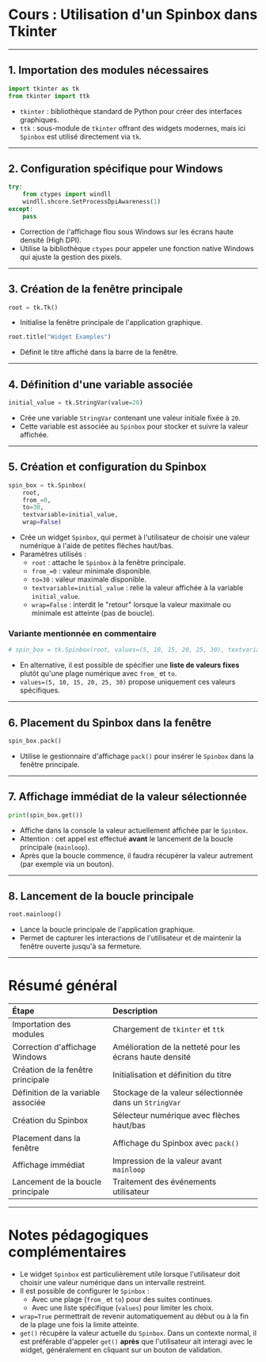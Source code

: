
# Cours : Utilisation d'un Spinbox dans Tkinter

---

## 1. Importation des modules nécessaires

```python
import tkinter as tk
from tkinter import ttk
```
- `tkinter` : bibliothèque standard de Python pour créer des interfaces graphiques.
- `ttk` : sous-module de `tkinter` offrant des widgets modernes, mais ici `Spinbox` est utilisé directement via `tk`.

---

## 2. Configuration spécifique pour Windows

```python
try:
    from ctypes import windll
    windll.shcore.SetProcessDpiAwareness(1)
except:
    pass
```
- Correction de l'affichage flou sous Windows sur les écrans haute densité (High DPI).
- Utilise la bibliothèque `ctypes` pour appeler une fonction native Windows qui ajuste la gestion des pixels.

---

## 3. Création de la fenêtre principale

```python
root = tk.Tk()
```
- Initialise la fenêtre principale de l'application graphique.

```python
root.title("Widget Examples")
```
- Définit le titre affiché dans la barre de la fenêtre.

---

## 4. Définition d'une variable associée

```python
initial_value = tk.StringVar(value=20)
```
- Crée une variable `StringVar` contenant une valeur initiale fixée à `20`.
- Cette variable est associée au `Spinbox` pour stocker et suivre la valeur affichée.

---

## 5. Création et configuration du Spinbox

```python
spin_box = tk.Spinbox(
    root,
    from_=0,
    to=30,
    textvariable=initial_value,
    wrap=False)
```
- Crée un widget `Spinbox`, qui permet à l'utilisateur de choisir une valeur numérique à l'aide de petites flèches haut/bas.
- Paramètres utilisés :
  - `root` : attache le `Spinbox` à la fenêtre principale.
  - `from_=0` : valeur minimale disponible.
  - `to=30` : valeur maximale disponible.
  - `textvariable=initial_value` : relie la valeur affichée à la variable `initial_value`.
  - `wrap=False` : interdit le "retour" lorsque la valeur maximale ou minimale est atteinte (pas de boucle).

### Variante mentionnée en commentaire

```python
# spin_box = tk.Spinbox(root, values=(5, 10, 15, 20, 25, 30), textvariable=initial_value, wrap=False)
```
- En alternative, il est possible de spécifier une **liste de valeurs fixes** plutôt qu'une plage numérique avec `from_` et `to`.
- `values=(5, 10, 15, 20, 25, 30)` propose uniquement ces valeurs spécifiques.

---

## 6. Placement du Spinbox dans la fenêtre

```python
spin_box.pack()
```
- Utilise le gestionnaire d'affichage `pack()` pour insérer le `Spinbox` dans la fenêtre principale.

---

## 7. Affichage immédiat de la valeur sélectionnée

```python
print(spin_box.get())
```
- Affiche dans la console la valeur actuellement affichée par le `Spinbox`.
- Attention : cet appel est effectué **avant** le lancement de la boucle principale (`mainloop`).
- Après que la boucle commence, il faudra récupérer la valeur autrement (par exemple via un bouton).

---

## 8. Lancement de la boucle principale

```python
root.mainloop()
```
- Lance la boucle principale de l'application graphique.
- Permet de capturer les interactions de l'utilisateur et de maintenir la fenêtre ouverte jusqu'à sa fermeture.

---

# Résumé général

| Étape | Description |
|:---|:---|
| Importation des modules | Chargement de `tkinter` et `ttk` |
| Correction d'affichage Windows | Amélioration de la netteté pour les écrans haute densité |
| Création de la fenêtre principale | Initialisation et définition du titre |
| Définition de la variable associée | Stockage de la valeur sélectionnée dans un `StringVar` |
| Création du Spinbox | Sélecteur numérique avec flèches haut/bas |
| Placement dans la fenêtre | Affichage du Spinbox avec `pack()` |
| Affichage immédiat | Impression de la valeur avant `mainloop` |
| Lancement de la boucle principale | Traitement des événements utilisateur |

---

# Notes pédagogiques complémentaires

- Le widget `Spinbox` est particulièrement utile lorsque l'utilisateur doit choisir une valeur numérique dans un intervalle restreint.
- Il est possible de configurer le `Spinbox` :
  - Avec une plage (`from_` et `to`) pour des suites continues.
  - Avec une liste spécifique (`values`) pour limiter les choix.
- `wrap=True` permettrait de revenir automatiquement au début ou à la fin de la plage une fois la limite atteinte.
- `get()` récupère la valeur actuelle du `Spinbox`. Dans un contexte normal, il est préférable d'appeler `get()` **après** que l'utilisateur ait interagi avec le widget, généralement en cliquant sur un bouton de validation.

